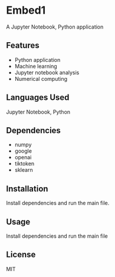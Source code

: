 # Embed1

A Jupyter Notebook, Python application

## Features

- Python application
- Machine learning
- Jupyter notebook analysis
- Numerical computing

## Languages Used

Jupyter Notebook, Python

## Dependencies

- numpy
- google
- openai
- tiktoken
- sklearn

## Installation

Install dependencies and run the main file.

## Usage

Install dependencies and run the main file

## License

MIT
